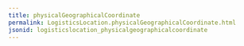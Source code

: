 ```yaml
---
title: physicalGeographicalCoordinate
permalink: LogisticsLocation.physicalGeographicalCoordinate.html
jsonid: logisticslocation_physicalgeographicalcoordinate
---
```

